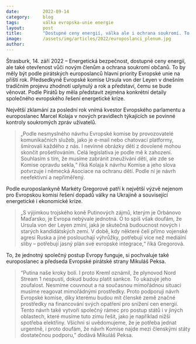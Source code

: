 ```yaml
---
date:         2022-09-14
category:     blog
tags:         válka evropska-unie energie
layout:       post
title:        "Dostupné ceny energií, válka ale i ochrana soukromí. To jsou podle Pirátů největší výzvy Evropské unie"
image:        /assets/img/articles/2022/europoslanci_plenum.jpg
author:       
---
```


Štrasburk, 14. září 2022 – Energetická bezpečnost, dostupné ceny energií, ale také otevřenost vůči novým členům a ochrana soukromí občanů. To by měly být podle pirátských europoslanců hlavní priority Evropské unie na příští rok. Předsedkyně Evropské komise Ursula von der Leyen v dnešním tradičním projevu zhodnotí uplynulý a rok a představí, čemu se bude věnovat. Podle Pirátů by měla představit zejména konkrétní detaily společného evropského řešení energetické krize. 

Největší zklamání za poslední rok vnímá kvestor Evropského parlamentu a europoslanec Marcel Kolaja v nových pravidlech týkajících se povinné kontroly soukromých zpráv uživatelů. 

> „Podle nesmyslného návrhu Evropské komise by provozovatelé komunikačních služeb, jako je e-mail nebo chatovací platformy, šmírovali každého z nás. I nevinné obrázky dětí z dovolené mohou skončit prošetřováním. Celá legislativa je podle mě k zahození. Souhlasím s tím, že musíme zabránit zneužívání dětí, ale zde se Komise opravdu sekla,“ říká Kolaja k návrhu Komise a jeho slova potvrzuje i německá Asociace na ochranu dětí. Podle ní je návrh neefektivní a nepřiměřený.

Podle europoslankyně Markéty Gregorové patří k největší výzvě nejenom pro Evropskou komisi řešení dopadů války na Ukrajině a související energetické i ekonomické krize. 

> „S výjimkou trojského koně Putinových zájmů, kterým je Orbánovo Maďarsko, je Evropa nebývale jednotná. O to spíš však doufám, že Ursula von der Leyen zmíní, jaká je skutečná budoucnost nových i starých kandidátských zemí. V době, kdy některé čelí přímo vojenské agresi Ruska a jiné poslouchají výhrůžky, potřebují více než mediální sliby – potřebují jasný plán své evropské integrace,“ říká Gregorová. 

To, že jednotný společný postup Evropy funguje, si pochvaluje také europoslanec a předseda Evropské pirátské strany Mikuláš Peksa. 

> “Putina naše kroky bolí. I proto Kreml oznámil, že plynovod Nord Stream 1 nespustí, dokud budou platit sankce. To ukazuje jeho zoufalost. Nesmíme couvnout a na současnou mimořádnou situaci musíme reagovat mimořádnými prostředky. Proto podporuji návrh Evropské komise, díky kterému budou mít členské země značné prostředky na financování svých opatření pro snížení cen energií. Tento návrh také vytvoří společný rámec pro postup států i v jiných oblastech, které musíme tuto zimu řešit, jako je například nižší spotřeba elektřiny. Všichni si uvědomujeme, že je potřeba jednat urgentně, i proto doufám, že návrh Komise najde mezi členskými státy dostatečnou podporu,” dodává Mikuláš Peksa.
